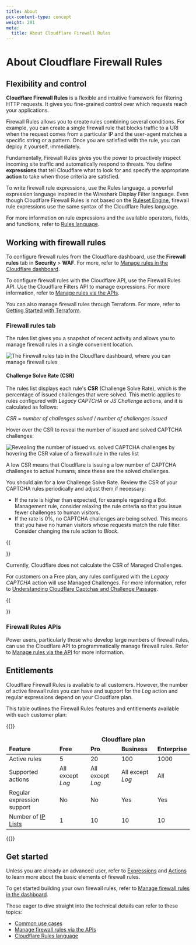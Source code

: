 ```yaml
---
title: About
pcx-content-type: concept
weight: 201
meta:
  title: About Cloudflare Firewall Rules
---
```


# About Cloudflare Firewall Rules

## Flexibility and control

**Cloudflare Firewall Rules** is a flexible and intuitive framework for filtering HTTP requests. It gives you fine-grained control over which requests reach your applications.

Firewall Rules allows you to create rules combining several conditions. For example, you can create a single firewall rule that blocks traffic to a URI when the request comes from a particular IP and the user-agent matches a specific string or a pattern. Once you are satisfied with the rule, you can deploy it yourself, immediately.

Fundamentally, Firewall Rules gives you the power to proactively inspect incoming site traffic and automatically respond to threats. You define **expressions** that tell Cloudflare what to look for and specify the appropriate **action** to take when those criteria are satisfied.

To write firewall rule expressions, use the Rules language, a powerful expression language inspired in the Wireshark Display Filter language. Even though Cloudflare Firewall Rules is not based on the [Ruleset Engine](/ruleset-engine/), firewall rule expressions use the same syntax of the Cloudflare Rules language.

For more information on rule expressions and the available operators, fields, and functions, refer to [Rules language](/ruleset-engine/rules-language/).

## Working with firewall rules

To configure firewall rules from the Cloudflare dashboard, use the **Firewall rules** tab in **Security** > **WAF**. For more, refer to [Manage rules in the Cloudflare dashboard](/firewall/cf-dashboard/).

To configure firewall rules with the Cloudflare API, use the Firewall Rules API. Use the Cloudflare Filters API to manage expressions. For more information, refer to [Manage rules via the APIs](/firewall/api/).

You can also manage firewall rules through Terraform. For more, refer to [Getting Started with Terraform](https://blog.cloudflare.com/getting-started-with-terraform-and-cloudflare-part-1/).

### Firewall rules tab

The rules list gives you a snapshot of recent activity and allows you to manage firewall rules in a single convenient location.

![The Firewall rules tab in the Cloudflare dashboard, where you can manage firewall rules](/firewall/static/cf-firewall-rules-panel.png)

#### Challenge Solve Rate (CSR)

The rules list displays each rule's **CSR** (Challenge Solve Rate), which is the percentage of issued challenges that were solved. This metric applies to rules configured with *Legacy CAPTCHA* or *JS Challenge* actions, and it is calculated as follows:

<p><var>CSR</var> = <var>number of challenges solved</var> / <var>number of challenges issued</var></p>

Hover over the CSR to reveal the number of issued and solved CAPTCHA challenges:

![Revealing the number of issued vs. solved CAPTCHA challenges by hovering the CSR value of a firewall rule in the rules list](/firewall/static/firewall-rules-csr-hover.png)

A low CSR means that Cloudflare is issuing a low number of CAPTCHA challenges to actual humans, since these are the solved challenges.

You should aim for a low Challenge Solve Rate. Review the CSR of your CAPTCHA rules periodically and adjust them if necessary:

*   If the rate is higher than expected, for example regarding a Bot Management rule, consider relaxing the rule criteria so that you issue fewer challenges to human visitors.
*   If the rate is 0%, no CAPTCHA challenges are being solved. This means that you have no human visitors whose requests match the rule filter. Consider changing the rule action to *Block*.

{{<Aside type="warning" header="Important">}}

Currently, Cloudflare does not calculate the CSR of Managed Challenges.

For customers on a Free plan, any rules configured with the *Legacy CAPTCHA* action will use Managed Challenges. For more information, refer to [Understanding Cloudflare Captchas and Challenge Passage](https://support.cloudflare.com/hc/articles/200170136#managed-challenge).

{{</Aside>}}

### Firewall Rules APIs

Power users, particularly those who develop large numbers of firewall rules, can use the Cloudflare API to programmatically manage firewall rules. Refer to [Manage rules via the API](/firewall/api/) for more information.

## Entitlements

Cloudflare Firewall Rules is available to all customers. However, the number of active firewall rules you can have and support for the *Log* action and regular expressions depend on your Cloudflare plan.

This table outlines the Firewall Rules features and entitlements available with each customer plan:

{{<table-wrap>}}
<table>
<thead>
<tr>
  <td></td>
  <td colspan="4" style="text-align:center"><strong>Cloudflare plan</strong></td>
</tr>
<tr>
  <td><strong>Feature</strong></td>
  <td><strong>Free</strong></td>
  <td><strong>Pro</strong></td>
  <td><strong>Business</strong></td>
  <td><strong>Enterprise</strong></td>
</tr>
</thead>
<tbody>
<tr>
  <td>Active rules</td>
  <td>5</td>
  <td>20</td>
  <td>100</td>
  <td>1000</td>
</tr>
<tr>
  <td>Supported actions</td>
  <td>All except <em>Log</em></td>
  <td>All except <em>Log</em></td>
  <td>All except <em>Log</em></td>
  <td>All</td>
</tr>
<tr>
  <td>Regular expression support</td>
  <td>No</td>
  <td>No</td>
  <td>Yes</td>
  <td>Yes</td>
</tr>
<tr>
  <td>Number of <a href='/firewall/cf-firewall-rules/rules-lists/'>IP Lists</a></td>
  <td>1</td>
  <td>10</td>
  <td>10</td>
  <td>10</td>
</tr>
</tbody>
</table>
{{</table-wrap>}}

## Get started

Unless you are already an advanced user, refer to [Expressions](/ruleset-engine/rules-language/expressions/) and [Actions](/firewall/cf-firewall-rules/actions/) to learn more about the basic elements of firewall rules.

To get started building your own firewall rules, refer to [Manage firewall rules in the dashboard](/firewall/cf-dashboard/create-edit-delete-rules/).

Those eager to dive straight into the technical details can refer to these topics:

*   [Common use cases](/firewall/recipes/)
*   [Manage firewall rules via the APIs](/firewall/api/)
*   [Cloudflare Rules language](/ruleset-engine/rules-language/)
